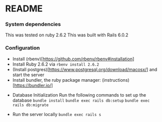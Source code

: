 # README

### System dependencies
This was tested on ruby 2.6.2
This was built with Rails 6.0.2

### Configuration
- Install (rbenv)[https://github.com/rbenv/rbenv#installation]
- Install Ruby 2.6.2 via `rbenv install 2.6.2`
- (Install postgres)[https://www.postgresql.org/download/macosx/] and start the server
- Install bundler, the ruby package manager: (instructions)[https://bundler.io/]

* Database Initialization
Run the following commands to set up the database
  `bundle install`
  `bundle exec rails db:setup`
  `bundle exec rails db:migrate`

* Run the server locally
  `bundle exec rails s`
